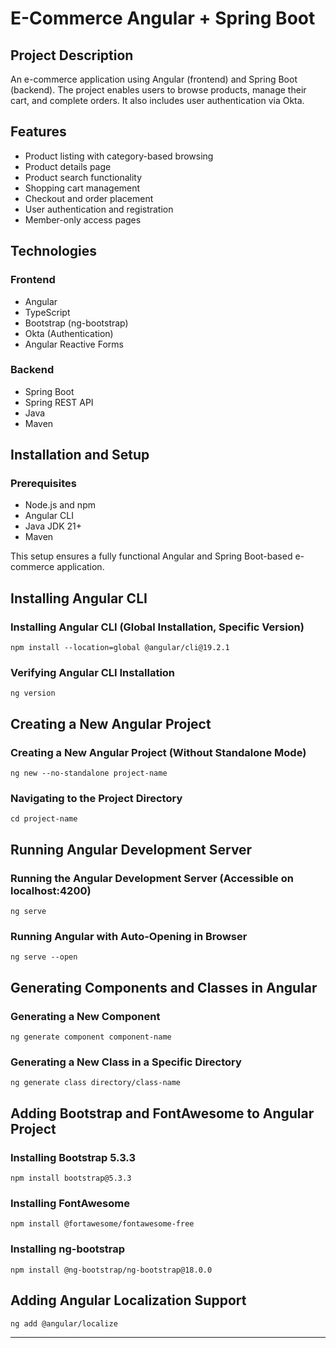 # E-Commerce Angular + Spring Boot

## Project Description
An e-commerce application using Angular (frontend) and Spring Boot (backend). The project enables users to browse products, manage their cart, and complete orders. It also includes user authentication via Okta.

## Features
- Product listing with category-based browsing
- Product details page
- Product search functionality
- Shopping cart management
- Checkout and order placement
- User authentication and registration
- Member-only access pages

## Technologies

### Frontend
- Angular
- TypeScript
- Bootstrap (ng-bootstrap)
- Okta (Authentication)
- Angular Reactive Forms

### Backend
- Spring Boot
- Spring REST API
- Java
- Maven

## Installation and Setup

### Prerequisites
- Node.js and npm
- Angular CLI
- Java JDK 21+
- Maven

This setup ensures a fully functional Angular and Spring Boot-based e-commerce application.

## Installing Angular CLI

### Installing Angular CLI (Global Installation, Specific Version)
```
npm install --location=global @angular/cli@19.2.1
```

### Verifying Angular CLI Installation
```
ng version
```

## Creating a New Angular Project

### Creating a New Angular Project (Without Standalone Mode)
```
ng new --no-standalone project-name
```

### Navigating to the Project Directory
```
cd project-name
```

## Running Angular Development Server

### Running the Angular Development Server (Accessible on localhost:4200)
```
ng serve
```

### Running Angular with Auto-Opening in Browser
```
ng serve --open
```

## Generating Components and Classes in Angular

### Generating a New Component
```
ng generate component component-name
```

### Generating a New Class in a Specific Directory
```
ng generate class directory/class-name
```

## Adding Bootstrap and FontAwesome to Angular Project

### Installing Bootstrap 5.3.3
```
npm install bootstrap@5.3.3
```

### Installing FontAwesome
```
npm install @fortawesome/fontawesome-free
```

### Installing ng-bootstrap
```
npm install @ng-bootstrap/ng-bootstrap@18.0.0
```

## Adding Angular Localization Support
```
ng add @angular/localize
```

---
